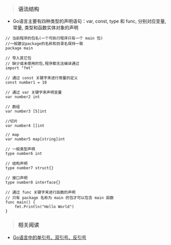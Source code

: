 > ### 语法结构

- Go语言主要有四种类型的声明语句：var, const, type 和 func, 分别对应变量, 常量, 类型和函数实体对象的声明

```
// 当前程序的包名(一个可执行程序只有一个 main 包)
//一般建议package的名称和目录名保持一致
package main

// 导入其它包
// 缺少或未使用的包,程序都无法编译通过
import "fmt"

// 通过 const 关键字来进行常量的定义
const number1 = 10

// 通过 var 关键字来声明变量
var number2 int

// 数组
var number3 [5]int

//切片
var number4 []int

// map
var number5 map[string]int

// 一般类型声明
type number6 int

// 结构声明
type number7 struct{}

// 接口声明
type number8 interface{}

// 通过 func 关键字来进行函数的声明
// 只有 package 名称为 main 的包才可以包含 main 函数
func main() {
	fmt.Println("Hello World")
}
```

> ### 相关阅读

- [Go语言中的单引号、双引号、反引号](https://studygolang.com/articles/7312)
